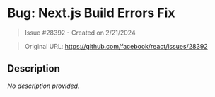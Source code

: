 # Bug: Next.js Build Errors Fix

> Issue #28392 - Created on 2/21/2024

> Original URL: https://github.com/facebook/react/issues/28392

## Description

*No description provided.*
